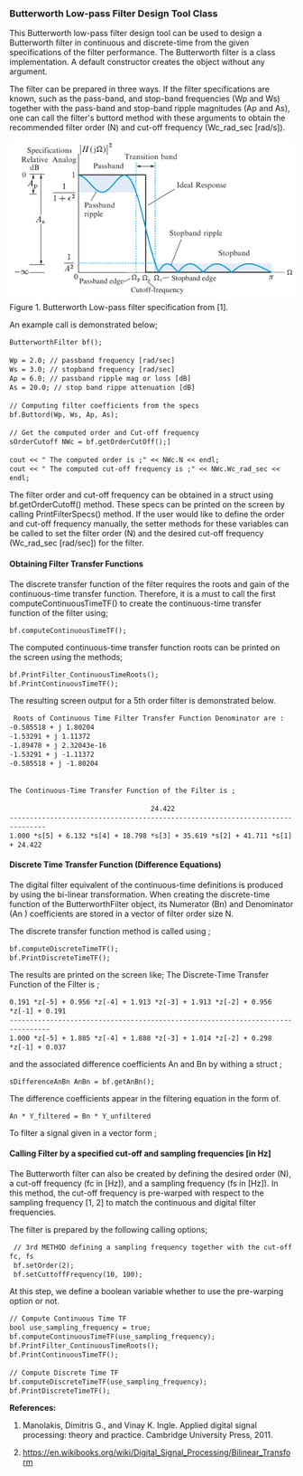 ### Butterworth Low-pass Filter Design Tool Class

This Butterworth low-pass filter design tool can be used to design a Butterworth filter in continuous and discrete-time
from the given specifications of the filter performance. The Butterworth filter is a class implementation. A default
constructor creates the object without any argument.

The filter can be prepared in three ways. If the filter specifications are known, such as the pass-band, and stop-band
frequencies (Wp and Ws) together with the pass-band and stop-band ripple magnitudes (Ap and As), one can call the
filter's buttord method with these arguments to obtain the recommended filter order (N) and cut-off frequency
(Wc_rad_sec  [rad/s]).

![img.png](img.png)
Figure 1. Butterworth Low-pass filter specification from [1].

An example call is demonstrated below;

    ButterworthFilter bf();

    Wp = 2.0; // passband frequency [rad/sec]
    Ws = 3.0; // stopband frequency [rad/sec]
    Ap = 6.0; // passband ripple mag or loss [dB]
    As = 20.0; // stop band rippe attenuation [dB]
    
    // Computing filter coefficients from the specs
    bf.Buttord(Wp, Ws, Ap, As);

    // Get the computed order and Cut-off frequency
    sOrderCutoff NWc = bf.getOrderCutOff();]
    
    cout << " The computed order is ;" << NWc.N << endl;
    cout << " The computed cut-off frequency is ;" << NWc.Wc_rad_sec << endl;

The filter order and cut-off frequency can be obtained in a struct using bf.getOrderCutoff() method. These specs can be
printed on the screen by calling PrintFilterSpecs() method. If the user would like to define the order and cut-off
frequency manually, the setter methods for these variables can be called to set the filter order (N) and the desired
cut-off frequency (Wc_rad_sec [rad/sec]) for the filter.

#### Obtaining Filter Transfer Functions

The discrete transfer function of the filter requires the roots and gain of the continuous-time transfer function.
Therefore, it is a must to call the first computeContinuousTimeTF() to create the continuous-time transfer function
of the filter using;

    bf.computeContinuousTimeTF();

The computed continuous-time transfer function roots can be printed on the screen using the methods;

    bf.PrintFilter_ContinuousTimeRoots();
    bf.PrintContinuousTimeTF();

The resulting screen output for a 5th order filter is demonstrated below.

     Roots of Continuous Time Filter Transfer Function Denominator are : 
    -0.585518 + j 1.80204
    -1.53291 + j 1.11372
    -1.89478 + j 2.32043e-16
    -1.53291 + j -1.11372
    -0.585518 + j -1.80204
    
    
    The Continuous-Time Transfer Function of the Filter is ;
    
                                       24.422 
    -------------------------------------------------------------------------------
    1.000 *s[5] + 6.132 *s[4] + 18.798 *s[3] + 35.619 *s[2] + 41.711 *s[1] + 24.422 

#### Discrete Time Transfer Function (Difference Equations)

The digital filter equivalent of the continuous-time definitions is produced by using the bi-linear transformation.
When creating the discrete-time function of the ButterworthFilter object, its Numerator (Bn) and Denominator (An
) coefficients are stored in a vector of filter order size N.

The discrete transfer function method is called using ;

    bf.computeDiscreteTimeTF();
    bf.PrintDiscreteTimeTF();

The results are printed on the screen like;
The Discrete-Time Transfer Function of the Filter is ;

    0.191 *z[-5] + 0.956 *z[-4] + 1.913 *z[-3] + 1.913 *z[-2] + 0.956 *z[-1] + 0.191
    --------------------------------------------------------------------------------
    1.000 *z[-5] + 1.885 *z[-4] + 1.888 *z[-3] + 1.014 *z[-2] + 0.298 *z[-1] + 0.037

and the associated difference coefficients An and Bn by withing a struct ;

    sDifferenceAnBn AnBn = bf.getAnBn();

The difference coefficients appear in the filtering equation in the form of.

    An * Y_filtered = Bn * Y_unfiltered  

To filter a signal given in a vector form ;

#### Calling Filter by a specified cut-off and sampling frequencies [in Hz]

The Butterworth filter can also be created by defining the desired order (N), a cut-off frequency (fc in [Hz]), and a
sampling frequency (fs in [Hz]). In this method, the cut-off frequency is pre-warped with respect to the sampling
frequency [1, 2] to match the continuous and digital filter frequencies.

The filter is prepared by the following calling options;

     // 3rd METHOD defining a sampling frequency together with the cut-off fc, fs
     bf.setOrder(2);
     bf.setCuttoffFrequency(10, 100);

At this step, we define a boolean variable whether to use the pre-warping option or not.

    // Compute Continuous Time TF
    bool use_sampling_frequency = true;
    bf.computeContinuousTimeTF(use_sampling_frequency);
    bf.PrintFilter_ContinuousTimeRoots();
    bf.PrintContinuousTimeTF();

    // Compute Discrete Time TF
    bf.computeDiscreteTimeTF(use_sampling_frequency);
    bf.PrintDiscreteTimeTF();

**References:**

1. Manolakis, Dimitris G., and Vinay K. Ingle. Applied digital signal processing: theory and practice. Cambridge
   University Press, 2011.

2. https://en.wikibooks.org/wiki/Digital_Signal_Processing/Bilinear_Transform
 
 
    
